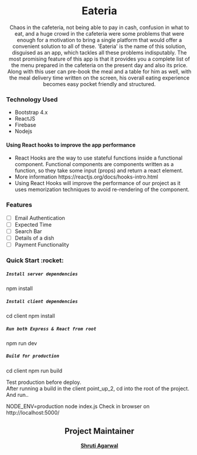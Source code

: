 <h1 align= "center"><b>Eateria</b></h1>

<p align="center">Chaos in the cafeteria, not being able to pay in cash, confusion in what to eat, and a huge crowd in the cafeteria were some problems that were enough for a motivation to bring a single platform that would offer a convenient solution to all of these.
'Eateria' is the name of this solution, disguised as an app, which tackles all these problems indisputably. The most promising feature of this app is that it provides you a complete list of the menu prepared in the cafeteria on the present day and also its price.
Along with this user can pre-book the meal and a table for him as well, with the meal delivery time written on the screen, his overall eating experience becomes easy pocket friendly and structured.</p>


<h3><b>Technology Used</b></h3>
<ul>
<li>Bootstrap 4.x</li>
<li>ReactJS</li>
<li>Firebase</li>
<li>Nodejs</li>
</ul>
<h4>Using React hooks to improve the app performance</h4>
<ul>
<li>React Hooks are the way to use stateful functions inside a functional component. Functional components are components written as a function, so they take some input (props) and return a react element.</li>
<li>More information https://reactjs.org/docs/hooks-intro.html</li>
<li>Using React Hooks will improve the performance of our project as it uses memorization techniques to avoid re-rendering of the component.</li>
</ul>
 
<h3><b>Features</b></h3>

- [ ] Email Authentication
- [ ] Expected Time
- [ ] Search Bar
- [ ] Details of a dish
- [ ] Payment Functionality

<h3><b>Quick Start :rocket: </b></h3>

##### `Install server dependencies`
npm install

##### `Install client dependencies`
cd client
npm install

##### `Run both Express & React from root`
npm run dev

##### `Build for production`
cd client
npm run build

Test production before deploy. <br>
After running a build in the client point_up_2, cd into the root of the project.
And run..

NODE_ENV=production node index.js
Check in browser on http://localhost:5000/


<h2 align= "center"><b>Project Maintainer</b></h2>
<p align="center"><a href="https://github.com/Shruti3004"><b>Shruti Agarwal</b></h4></a></p>
